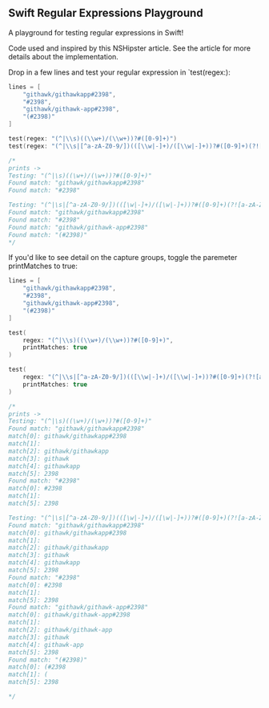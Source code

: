 ## Swift Regular Expressions Playground
A playground for testing regular expressions in Swift!

Code used and inspired by this NSHipster article. See the article for more details about the implementation.

Drop in a few lines and test your regular expression in `test(regex:):

```Swift 
lines = [
    "githawk/githawkapp#2398",
    "#2398",
    "githawk/githawk-app#2398",
    "(#2398)"
]

test(regex: "(^|\\s)((\\w+)/(\\w+))?#([0-9]+)")
test(regex: "(^|\\s|[^a-zA-Z0-9/])(([\\w|-]+)/([\\w|-]+))?#([0-9]+)(?![a-zA-Z0-9])")

/*
prints -> 
Testing: "(^|\s)((\w+)/(\w+))?#([0-9]+)"
Found match: "githawk/githawkapp#2398"
Found match: "#2398"

Testing: "(^|\s|[^a-zA-Z0-9/])(([\w|-]+)/([\w|-]+))?#([0-9]+)(?![a-zA-Z0-9])"
Found match: "githawk/githawkapp#2398"
Found match: "#2398"
Found match: "githawk/githawk-app#2398"
Found match: "(#2398)"
*/
```

If you'd like to see detail on the capture groups, toggle the paremeter printMatches to true:

```Swift 
lines = [
    "githawk/githawkapp#2398",
    "#2398",
    "githawk/githawk-app#2398",
    "(#2398)"
]

test(
    regex: "(^|\\s)((\\w+)/(\\w+))?#([0-9]+)",
    printMatches: true
)

test(
    regex: "(^|\\s|[^a-zA-Z0-9/])(([\\w|-]+)/([\\w|-]+))?#([0-9]+)(?![a-zA-Z0-9])",
    printMatches: true
)

/*
prints -> 
Testing: "(^|\s)((\w+)/(\w+))?#([0-9]+)"
Found match: "githawk/githawkapp#2398"
match[0]: githawk/githawkapp#2398
match[1]: 
match[2]: githawk/githawkapp
match[3]: githawk
match[4]: githawkapp
match[5]: 2398
Found match: "#2398"
match[0]: #2398
match[1]: 
match[5]: 2398

Testing: "(^|\s|[^a-zA-Z0-9/])(([\w|-]+)/([\w|-]+))?#([0-9]+)(?![a-zA-Z0-9])"
Found match: "githawk/githawkapp#2398"
match[0]: githawk/githawkapp#2398
match[1]: 
match[2]: githawk/githawkapp
match[3]: githawk
match[4]: githawkapp
match[5]: 2398
Found match: "#2398"
match[0]: #2398
match[1]: 
match[5]: 2398
Found match: "githawk/githawk-app#2398"
match[0]: githawk/githawk-app#2398
match[1]: 
match[2]: githawk/githawk-app
match[3]: githawk
match[4]: githawk-app
match[5]: 2398
Found match: "(#2398)"
match[0]: (#2398
match[1]: (
match[5]: 2398

*/
```

